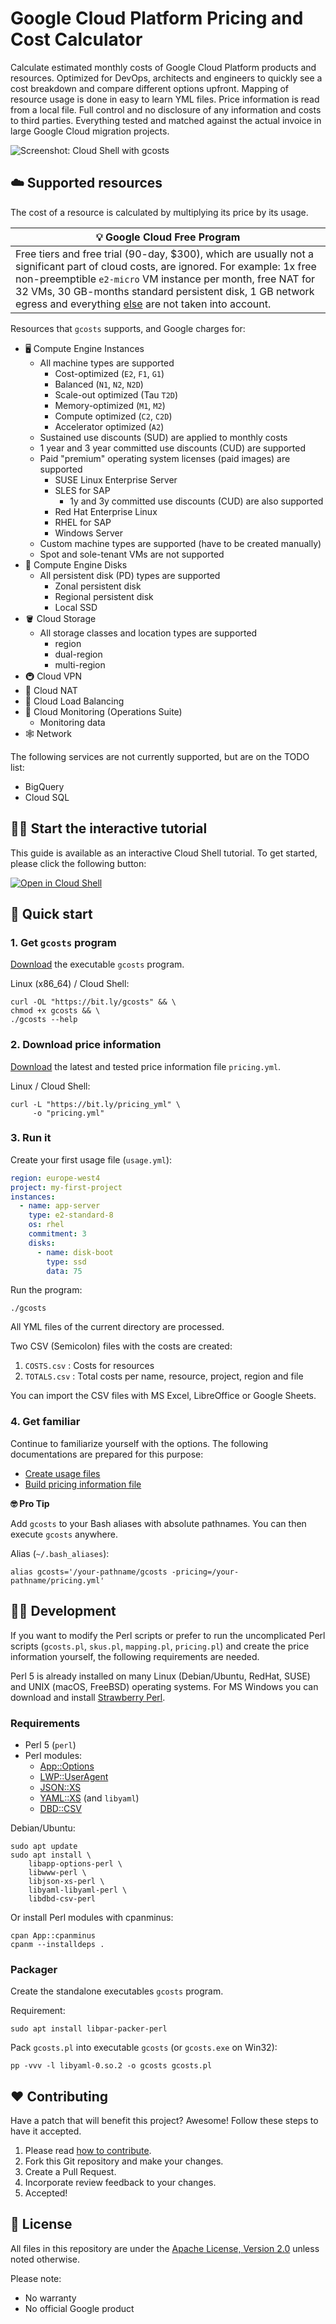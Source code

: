 # Google Cloud Platform Pricing and Cost Calculator

Calculate estimated monthly costs of Google Cloud Platform products and resources.
Optimized for DevOps, architects and engineers to quickly see a cost breakdown and compare different options upfront.
Mapping of resource usage is done in easy to learn YML files.
Price information is read from a local file.
Full control and no disclosure of any information and costs to third parties.
Everything tested and matched against the actual invoice in large Google Cloud migration projects.

![Screenshot: Cloud Shell with gcosts](img/cloud_shell-gcosts.png)

## ☁️ Supported resources

The cost of a resource is calculated by multiplying its price by its usage.

| 💡 Google Cloud Free Program |
|------------------------------------------------|
| Free tiers and free trial (90-day, $300), which are usually not a significant part of cloud costs, are ignored. For example: 1x free non-preemptible `e2-micro` VM instance per month, free NAT for 32 VMs, 30 GB-months standard persistent disk, 1 GB network egress and everything [else](https://cloud.google.com/free/docs/gcp-free-tier/#compute) are not taken into account. |

Resources that `gcosts` supports, and Google charges for:

* 🖥️ Compute Engine Instances
	* All machine types are supported
		* Cost-optimized (`E2`, `F1`, `G1`)
		* Balanced (`N1`, `N2`, `N2D`)
		* Scale-out optimized (Tau `T2D`)
		* Memory-optimized (`M1`, `M2`)
		* Compute optimized (`C2`, `C2D`)
		* Accelerator optimized (`A2`)
	* Sustained use discounts (SUD) are applied to monthly costs
	* 1 year and 3 year committed use discounts (CUD) are supported
	* Paid "premium" operating system licenses (paid images) are supported
		* SUSE Linux Enterprise Server
		* SLES for SAP
			* 1y and 3y committed use discounts (CUD) are also supported
		* Red Hat Enterprise Linux
		* RHEL for SAP
		* Windows Server
	* Custom machine types are supported (have to be created manually)
	* Spot and sole-tenant VMs are not supported
* 💾 Compute Engine Disks
	* All persistent disk (PD) types are supported
		* Zonal persistent disk
		* Regional persistent disk
		* Local SSD
* 🪣 Cloud Storage
	* All storage classes and location types are supported
		* region
		* dual-region
		* multi-region
* 🚇 Cloud VPN
* 🔗 Cloud NAT
* 🤹 Cloud Load Balancing
* 🚦 Cloud Monitoring (Operations Suite)
	* Monitoring data
* 🕸️ Network 

The following services are not currently supported, but are on the TODO list:

* BigQuery
* Cloud SQL

## 🧑‍🏫 Start the interactive tutorial

This guide is available as an interactive Cloud Shell tutorial.
To get started, please click the following button:

[![Open in Cloud Shell](https://gstatic.com/cloudssh/images/open-btn.png)](https://shell.cloud.google.com/cloudshell/open?cloudshell_git_repo=https://github.com/Cyclenerd/google-cloud-pricing-cost-calculator&cloudshell_git_branch=master&cloudshell_tutorial=cloud-shell-tutorial.md)

## 🏃 Quick start

### 1. Get `gcosts` program

[Download](https://github.com/Cyclenerd/google-cloud-pricing-cost-calculator/releases/latest) the executable `gcosts` program.

Linux (x86_64) / Cloud Shell:
<!-- https://github.com/Cyclenerd/google-cloud-pricing-cost-calculator/releases/latest/download/gcosts -->
```shell
curl -OL "https://bit.ly/gcosts" && \
chmod +x gcosts && \
./gcosts --help
```

### 2. Download price information

[Download](https://github.com/Cyclenerd/google-cloud-pricing-cost-calculator/raw/master/pricing.yml) the latest and tested price information file `pricing.yml`.

Linux / Cloud Shell:
```shell
curl -L "https://bit.ly/pricing_yml" \
     -o "pricing.yml"
```

### 3. Run it

Create your first usage file (`usage.yml`):
```yml
region: europe-west4
project: my-first-project
instances:
  - name: app-server
    type: e2-standard-8
    os: rhel
    commitment: 3
    disks:
      - name: disk-boot
        type: ssd
        data: 75
```

Run the program:
```shell
./gcosts
```

All YML files of the current directory are processed.

Two CSV (Semicolon) files with the costs are created:

1. `COSTS.csv`  : Costs for resources
1. `TOTALS.csv` : Total costs per name, resource, project, region and file

You can import the CSV files with MS Excel, LibreOffice or Google Sheets.

### 4. Get familiar

Continue to familiarize yourself with the options. The following documentations are prepared for this purpose:

* [Create usage files](usage/)
* [Build pricing information file](build/)

**🤓 Pro Tip**

Add `gcosts` to your Bash aliases with absolute pathnames. You can then execute `gcosts` anywhere.

Alias (`~/.bash_aliases`):
```shell
alias gcosts='/your-pathname/gcosts -pricing=/your-pathname/pricing.yml'
```



## 🧑‍💻 Development

If you want to modify the Perl scripts or prefer to run the uncomplicated Perl scripts (`gcosts.pl`, `skus.pl`, `mapping.pl`, `pricing.pl`) and create the price information yourself,
the following requirements are needed.

Perl 5 is already installed on many Linux (Debian/Ubuntu, RedHat, SUSE) and UNIX (macOS, FreeBSD) operating systems.
For MS Windows you can download and install [Strawberry Perl](https://strawberryperl.com/).

### Requirements

* Perl 5 (`perl`)
* Perl modules:
	* [App::Options](https://metacpan.org/pod/App::Options)
	* [LWP::UserAgent](https://metacpan.org/pod/LWP::UserAgent)
	* [JSON::XS](https://metacpan.org/pod/JSON::XS)
	* [YAML::XS](https://metacpan.org/pod/YAML::XS) (and `libyaml`)
	* [DBD::CSV](https://metacpan.org/pod/DBD::CSV)

Debian/Ubuntu:
```shell
sudo apt update
sudo apt install \
	libapp-options-perl \
	libwww-perl \
	libjson-xs-perl \
	libyaml-libyaml-perl \
	libdbd-csv-perl
```

Or install Perl modules with cpanminus:
```shell
cpan App::cpanminus
cpanm --installdeps .
```

### Packager

Create the standalone executables `gcosts` program.

Requirement:
```shell
sudo apt install libpar-packer-perl
```

Pack `gcosts.pl` into executable `gcosts` (or `gcosts.exe` on Win32):
```shell
pp -vvv -l libyaml-0.so.2 -o gcosts gcosts.pl
```

## ❤️ Contributing

Have a patch that will benefit this project?
Awesome! Follow these steps to have it accepted.

1. Please read [how to contribute](CONTRIBUTING.md).
1. Fork this Git repository and make your changes.
1. Create a Pull Request.
1. Incorporate review feedback to your changes.
1. Accepted!


## 📜 License

All files in this repository are under the [Apache License, Version 2.0](LICENSE) unless noted otherwise.

Please note:

* No warranty
* No official Google product